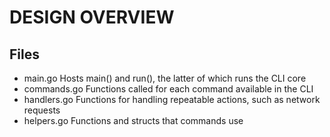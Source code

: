 # DESIGN OVERVIEW
## Files
- main.go       Hosts main() and run(), the latter of which runs the CLI core
- commands.go   Functions called for each command available in the CLI
- handlers.go   Functions for handling repeatable actions, such as network requests
- helpers.go    Functions and structs that commands use
